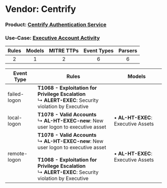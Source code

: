 Vendor: Centrify
================
### Product: [Centrify Authentication Service](../ds_centrify_centrify_authentication_service.md)
### Use-Case: [Executive Account Activity](../../../../UseCases/uc_executive_account_activity.md)

| Rules | Models | MITRE TTPs | Event Types | Parsers |
|:-----:|:------:|:----------:|:-----------:|:-------:|
|   2   |   1    |     2      |      6      |    6    |

| Event Type   | Rules                                                                                                                                                                                                             | Models                                 |
| ------------ | ----------------------------------------------------------------------------------------------------------------------------------------------------------------------------------------------------------------- | -------------------------------------- |
| failed-logon | <b>T1068 - Exploitation for Privilege Escalation</b><br> ↳ <b>ALERT-EXEC</b>: Security violation by Executive                                                                                                     |                                        |
| local-logon  | <b>T1078 - Valid Accounts</b><br> ↳ <b>AL-HT-EXEC-new</b>: New user logon to executive asset                                                                                                                      |  • <b>AL-HT-EXEC</b>: Executive Assets |
| remote-logon | <b>T1078 - Valid Accounts</b><br> ↳ <b>AL-HT-EXEC-new</b>: New user logon to executive asset<br><br><b>T1068 - Exploitation for Privilege Escalation</b><br> ↳ <b>ALERT-EXEC</b>: Security violation by Executive |  • <b>AL-HT-EXEC</b>: Executive Assets |